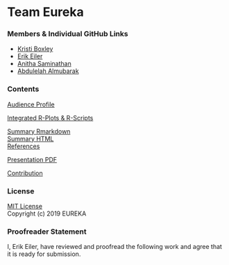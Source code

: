 # Team Eureka

### Members & Individual GitHub Links
* [Kristi Boxley](https://github.com/kboxley)
* [Erik Eiler](https://github.com/eeiler)
* [Anitha Saminathan](https://github.com/anitha1987)
* [Abdulelah Almubarak](https://github.com/Abdulelah01)

### Contents
[Audience Profile](https://github.com/Abdulelah01/EUREKA/blob/master/GitRepoPackage/AudienceProfile.md)

[Integrated R-Plots & R-Scripts](https://github.com/Abdulelah01/EUREKA/blob/master/GitRepoPackage/Integrated_Rplots_R%20scripts.rmd)

[Summary Rmarkdown](https://github.com/Abdulelah01/EUREKA/blob/master/GitRepoPackage/Summary_8086.rmd)  
[Summary HTML](https://github.com/Abdulelah01/EUREKA/blob/master/GitRepoPackage/Summary_8086.html)  
[References](https://github.com/Abdulelah01/EUREKA/blob/master/GitRepoPackage/References.md)  

[Presentation PDF](https://github.com/Abdulelah01/EUREKA/blob/master/GitRepoPackage/Eureka_Final_Presentation.pdf)

[Contribution](https://github.com/Abdulelah01/EUREKA/blob/master/GitRepoPackage/Contribution.md)

### License
[MIT License](https://github.com/Abdulelah01/EUREKA/blob/master/LICENSE)  
Copyright (c) 2019 EUREKA

### Proofreader Statement
I, Erik Eiler, have reviewed and proofread the following work and agree that it is ready for submission.
